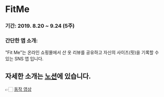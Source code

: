 # FitMe

### 기간: 2019. 8.20 ~ 9.24 (5주)
### 간단한 앱 소개: 
"Fit Me"는 온라인 쇼핑몰에서 산 옷 리뷰를 공유하고 자신의 사이즈(핏)을 기록할 수 있는 SNS 앱 입니다.

## 자세한 소개는 [노션](https://www.notion.so/Fit-Me-fd5d25ce45f946f2a37831b3513bd11a)에 있습니다.

👉🏻 [동작 영상](https://drive.google.com/file/d/1KRhs5Wjr0oKnnaTnR3t9GRS_wGcUC5lG/view)
